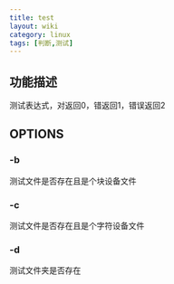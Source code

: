 ```yaml
---
title: test
layout: wiki
category: linux
tags: [判断,测试]
---
```


## 功能描述

测试表达式，对返回0，错返回1，错误返回2

## OPTIONS

### -b

测试文件是否存在且是个块设备文件

### -c

测试文件是否存在且是个字符设备文件
  
### -d

测试文件夹是否存在